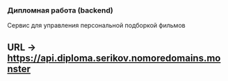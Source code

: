 ### Дипломная работа (backend)
Сервис для управления персональной подборкой фильмов
## URL -> https://api.diploma.serikov.nomoredomains.monster
